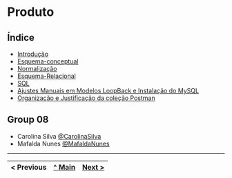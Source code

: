 # Produto

## Índice

- [Introdução](p01.md)
- [Esquema-conceptual](p02.md)
- [Normalização](p03.md)
- [Esquema-Relacional](p04.md)
- [SQL](p05.md)
- [Ajustes Manuais em Modelos LoopBack e Instalação do MySQL](p06.md)
- [Organização e Justificação da coleção Postman](p07.md)


## Group 08

* Carolina Silva [@CarolinaSilva](https://github.com/carolinalimasantosilva)
* Mafalda Nunes [@MafaldaNunes](https://github.com/Mafas-07)

---
< Previous | [^ Main](/../../) | [Next >](p01.md)
:--- | :---: | ---:
